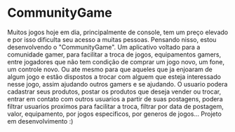 # CommunityGame
Muitos jogos hoje em dia, principalmente de console, tem um preço elevado e por isso dificulta seu acesso a muitas pessoas. Pensando nisso, estou desenvolvendo o "CommunityGame". Um aplicativo voltado para a comunidade gamer, para facilitar a troca de jogos, equipamentos gamers, entre jogadores que não tem condição de comprar um jogo novo, um fone, um controle novo. Ou ate mesmo para que aqueles que ja enjoaram de algum jogo e estão dispostos a trocar com alguem que esteja interessado nesse jogo, assim ajudando outros gamers e se ajudando. 
O usuario podera cadastrar seus produtos, postar os produtos que deseja vender ou trocar, entrar em contato com outros usuarios a partir de suas postagens, podera filtrar usuarios proximos para facilitar a troca, filtrar por data de postagem, valor, equipamento, por jogos especificos, por generos de jogos...
Projeto em desenvolvimento :)
